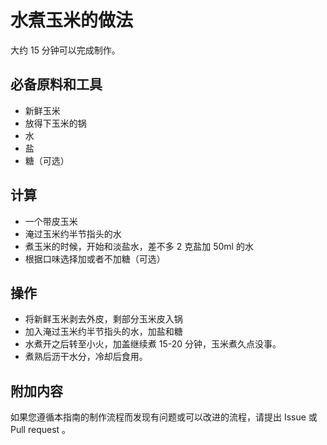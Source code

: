 # 水煮玉米的做法

大约 15 分钟可以完成制作。

## 必备原料和工具

- 新鲜玉米
- 放得下玉米的锅
- 水
- 盐
- 糖（可选）

## 计算

- 一个带皮玉米
- 淹过玉米约半节指头的水
- 煮玉米的时候，开始和淡盐水，差不多 2 克盐加 50ml 的水
- 根据口味选择加或者不加糖（可选）

## 操作

- 将新鲜玉米剥去外皮，剩部分玉米皮入锅
- 加入淹过玉米约半节指头的水，加盐和糖
- 水煮开之后转至小火，加盖继续煮 15-20 分钟，玉米煮久点没事。
- 煮熟后沥干水分，冷却后食用。

## 附加内容

如果您遵循本指南的制作流程而发现有问题或可以改进的流程，请提出 Issue 或 Pull request 。
